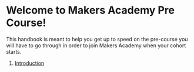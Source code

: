 # Welcome to Makers Academy Pre Course!

This handbook is meant to help you get up to speed on the pre-course you will have to go through in order to join Makers Academy when your cohort starts.

1. [Introduction](http://github.com/makersacademy/pre_course/blob/master/introduction.md)



